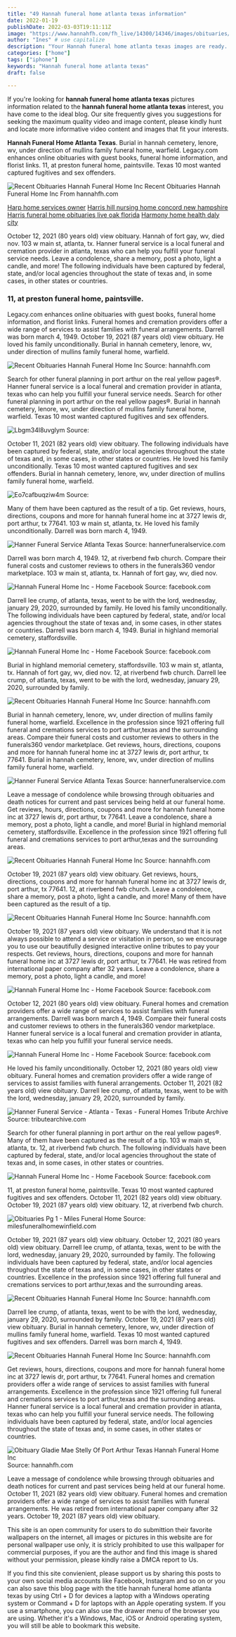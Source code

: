 ```yaml
---
title: "49 Hannah funeral home atlanta texas information"
date: 2022-01-19
publishDate: 2022-03-03T19:11:11Z
image: "https://www.hannahfh.com/fh_live/14300/14346/images/obituaries/7592233_fbs.jpg"
author: "Ines" # use capitalize
description: "Your Hannah funeral home atlanta texas images are ready. Hannah funeral home atlanta texas are a topic that is being searched for and liked by netizens now. You can Get the Hannah funeral home atlanta texas files here. Get all royalty-free photos and vectors."
categories: ["home"]
tags: ["iphone"]
keywords: "Hannah funeral home atlanta texas"
draft: false

---
```


If you're looking for **hannah funeral home atlanta texas** pictures information related to the **hannah funeral home atlanta texas** interest, you have come to the ideal  blog.  Our site frequently  gives you  suggestions  for seeking  the maximum  quality video and image  content, please kindly hunt and locate more informative video content and images  that fit your interests.

**Hannah Funeral Home Atlanta Texas**. Burial in hannah cemetery, lenore, wv, under direction of mullins family funeral home, warfield. Legacy.com enhances online obituaries with guest books, funeral home information, and florist links. 11, at preston funeral home, paintsville. Texas 10 most wanted captured fugitives and sex offenders.

![Recent Obituaries Hannah Funeral Home Inc](https://www.hannahfh.com/fh_live/14300/14346/images/obituaries/7739644_fbs.jpg "Recent Obituaries Hannah Funeral Home Inc")
Recent Obituaries Hannah Funeral Home Inc From hannahfh.com

[Harp home services owner](/harp-home-services-owner/)
[Harris hill nursing home concord new hampshire](/harris-hill-nursing-home-concord-new-hampshire/)
[Harris funeral home obituaries live oak florida](/harris-funeral-home-obituaries-live-oak-florida/)
[Harmony home health daly city](/harmony-home-health-daly-city/)

October 12, 2021 (80 years old) view obituary. Hannah of fort gay, wv, died nov. 103 w main st, atlanta, tx. Hanner funeral service is a local funeral and cremation provider in atlanta, texas who can help you fulfill your funeral service needs. Leave a condolence, share a memory, post a photo, light a candle, and more! The following individuals have been captured by federal, state, and/or local agencies throughout the state of texas and, in some cases, in other states or countries.

### 11, at preston funeral home, paintsville.

Legacy.com enhances online obituaries with guest books, funeral home information, and florist links. Funeral homes and cremation providers offer a wide range of services to assist families with funeral arrangements. Darrell was born march 4, 1949. October 19, 2021 (87 years old) view obituary. He loved his family unconditionally. Burial in hannah cemetery, lenore, wv, under direction of mullins family funeral home, warfield.


![Recent Obituaries Hannah Funeral Home Inc](https://www.hannahfh.com/fh_live/14300/14346/images/obituaries/7739644_fbs.jpg "Recent Obituaries Hannah Funeral Home Inc")
Source: hannahfh.com

Search for other funeral planning in port arthur on the real yellow pages®. Hanner funeral service is a local funeral and cremation provider in atlanta, texas who can help you fulfill your funeral service needs. Search for other funeral planning in port arthur on the real yellow pages®. Burial in hannah cemetery, lenore, wv, under direction of mullins family funeral home, warfield. Texas 10 most wanted captured fugitives and sex offenders.

![Lbgm34l8uvglym](https://www.echovita.com/storage/loc_street_view/0280/lsv_28280_4ef1_1638302311.jpg "Lbgm34l8uvglym")
Source: 

October 11, 2021 (82 years old) view obituary. The following individuals have been captured by federal, state, and/or local agencies throughout the state of texas and, in some cases, in other states or countries. He loved his family unconditionally. Texas 10 most wanted captured fugitives and sex offenders. Burial in hannah cemetery, lenore, wv, under direction of mullins family funeral home, warfield.

![Eo7cafbuqziw4m](https://tributecenteronline.s3-accelerate.amazonaws.com/Obituaries/23296908/Thumbnail.jpg "Eo7cafbuqziw4m")
Source: 

Many of them have been captured as the result of a tip. Get reviews, hours, directions, coupons and more for hannah funeral home inc at 3727 lewis dr, port arthur, tx 77641. 103 w main st, atlanta, tx. He loved his family unconditionally. Darrell was born march 4, 1949.

![Hanner Funeral Service Atlanta Texas](https://tributecenteronline.s3-accelerate.amazonaws.com/Obituaries/23232661/Thumbnail.jpg "Hanner Funeral Service Atlanta Texas")
Source: hannerfuneralservice.com

Darrell was born march 4, 1949. 12, at riverbend fwb church. Compare their funeral costs and customer reviews to others in the funerals360 vendor marketplace. 103 w main st, atlanta, tx. Hannah of fort gay, wv, died nov.

![Hannah Funeral Home Inc - Home Facebook](https://lookaside.fbsbx.com/lookaside/crawler/media/?media_id=1344691725666727 "Hannah Funeral Home Inc - Home Facebook")
Source: facebook.com

Darrell lee crump, of atlanta, texas, went to be with the lord, wednesday, january 29, 2020, surrounded by family. He loved his family unconditionally. The following individuals have been captured by federal, state, and/or local agencies throughout the state of texas and, in some cases, in other states or countries. Darrell was born march 4, 1949. Burial in highland memorial cemetery, staffordsville.

![Hannah Funeral Home Inc - Home Facebook](https://lookaside.fbsbx.com/lookaside/crawler/media/?media_id=1377738719069977 "Hannah Funeral Home Inc - Home Facebook")
Source: facebook.com

Burial in highland memorial cemetery, staffordsville. 103 w main st, atlanta, tx. Hannah of fort gay, wv, died nov. 12, at riverbend fwb church. Darrell lee crump, of atlanta, texas, went to be with the lord, wednesday, january 29, 2020, surrounded by family.

![Recent Obituaries Hannah Funeral Home Inc](https://www.hannahfh.com/fh_live/14300/14346/images/obituaries/7718906_fbs.jpeg "Recent Obituaries Hannah Funeral Home Inc")
Source: hannahfh.com

Burial in hannah cemetery, lenore, wv, under direction of mullins family funeral home, warfield. Excellence in the profession since 1921 offering full funeral and cremations services to port arthur,texas and the surrounding areas. Compare their funeral costs and customer reviews to others in the funerals360 vendor marketplace. Get reviews, hours, directions, coupons and more for hannah funeral home inc at 3727 lewis dr, port arthur, tx 77641. Burial in hannah cemetery, lenore, wv, under direction of mullins family funeral home, warfield.

![Hanner Funeral Service Atlanta Texas](https://www.hannerfuneralservice.com/Content/Media/HannerFuneralService/logo_9c3123c60c6c4ccdb7c217ffbb2fd0b9.png "Hanner Funeral Service Atlanta Texas")
Source: hannerfuneralservice.com

Leave a message of condolence while browsing through obituaries and death notices for current and past services being held at our funeral home. Get reviews, hours, directions, coupons and more for hannah funeral home inc at 3727 lewis dr, port arthur, tx 77641. Leave a condolence, share a memory, post a photo, light a candle, and more! Burial in highland memorial cemetery, staffordsville. Excellence in the profession since 1921 offering full funeral and cremations services to port arthur,texas and the surrounding areas.

![Recent Obituaries Hannah Funeral Home Inc](https://www.hannahfh.com/fh_live/14300/14346/images/obituaries/7703866_fbs.jpg "Recent Obituaries Hannah Funeral Home Inc")
Source: hannahfh.com

October 19, 2021 (87 years old) view obituary. Get reviews, hours, directions, coupons and more for hannah funeral home inc at 3727 lewis dr, port arthur, tx 77641. 12, at riverbend fwb church. Leave a condolence, share a memory, post a photo, light a candle, and more! Many of them have been captured as the result of a tip.

![Recent Obituaries Hannah Funeral Home Inc](https://www.hannahfh.com/fh_live/14300/14346/images/obituaries/7658957_fbs.jpeg "Recent Obituaries Hannah Funeral Home Inc")
Source: hannahfh.com

October 19, 2021 (87 years old) view obituary. We understand that it is not always possible to attend a service or visitation in person, so we encourage you to use our beautifully designed interactive online tributes to pay your respects. Get reviews, hours, directions, coupons and more for hannah funeral home inc at 3727 lewis dr, port arthur, tx 77641. He was retired from international paper company after 32 years. Leave a condolence, share a memory, post a photo, light a candle, and more!

![Hannah Funeral Home Inc - Home Facebook](https://lookaside.fbsbx.com/lookaside/crawler/media/?media_id=156029851216072 "Hannah Funeral Home Inc - Home Facebook")
Source: facebook.com

October 12, 2021 (80 years old) view obituary. Funeral homes and cremation providers offer a wide range of services to assist families with funeral arrangements. Darrell was born march 4, 1949. Compare their funeral costs and customer reviews to others in the funerals360 vendor marketplace. Hanner funeral service is a local funeral and cremation provider in atlanta, texas who can help you fulfill your funeral service needs.

![Hannah Funeral Home Inc - Home Facebook](https://lookaside.fbsbx.com/lookaside/crawler/media/?media_id=156013367884387 "Hannah Funeral Home Inc - Home Facebook")
Source: facebook.com

He loved his family unconditionally. October 12, 2021 (80 years old) view obituary. Funeral homes and cremation providers offer a wide range of services to assist families with funeral arrangements. October 11, 2021 (82 years old) view obituary. Darrell lee crump, of atlanta, texas, went to be with the lord, wednesday, january 29, 2020, surrounded by family.

![Hanner Funeral Service - Atlanta - Texas - Funeral Homes Tribute Archive](https://tributecenteronline.s3-accelerate.amazonaws.com/Obituaries/23230107/Thumbnail.jpg "Hanner Funeral Service - Atlanta - Texas - Funeral Homes Tribute Archive")
Source: tributearchive.com

Search for other funeral planning in port arthur on the real yellow pages®. Many of them have been captured as the result of a tip. 103 w main st, atlanta, tx. 12, at riverbend fwb church. The following individuals have been captured by federal, state, and/or local agencies throughout the state of texas and, in some cases, in other states or countries.

![Hannah Funeral Home Inc - Home Facebook](https://lookaside.fbsbx.com/lookaside/crawler/media/?media_id=989208114436611 "Hannah Funeral Home Inc - Home Facebook")
Source: facebook.com

11, at preston funeral home, paintsville. Texas 10 most wanted captured fugitives and sex offenders. October 11, 2021 (82 years old) view obituary. October 19, 2021 (87 years old) view obituary. 12, at riverbend fwb church.

![Obituaries Pg 1 - Miles Funeral Home](https://www.milesfuneralhomewinfield.com/uploads/2/6/5/9/26594786/published/wallace-dale-farris.jpg?1608407942 "Obituaries Pg 1 - Miles Funeral Home")
Source: milesfuneralhomewinfield.com

October 19, 2021 (87 years old) view obituary. October 12, 2021 (80 years old) view obituary. Darrell lee crump, of atlanta, texas, went to be with the lord, wednesday, january 29, 2020, surrounded by family. The following individuals have been captured by federal, state, and/or local agencies throughout the state of texas and, in some cases, in other states or countries. Excellence in the profession since 1921 offering full funeral and cremations services to port arthur,texas and the surrounding areas.

![Recent Obituaries Hannah Funeral Home Inc](https://www.hannahfh.com/fh_live/14300/14346/images/obituaries/7620727_fbs.jpg "Recent Obituaries Hannah Funeral Home Inc")
Source: hannahfh.com

Darrell lee crump, of atlanta, texas, went to be with the lord, wednesday, january 29, 2020, surrounded by family. October 19, 2021 (87 years old) view obituary. Burial in hannah cemetery, lenore, wv, under direction of mullins family funeral home, warfield. Texas 10 most wanted captured fugitives and sex offenders. Darrell was born march 4, 1949.

![Recent Obituaries Hannah Funeral Home Inc](https://www.hannahfh.com/fh_live/14300/14346/images/obituaries/7703917_fbs.jpg "Recent Obituaries Hannah Funeral Home Inc")
Source: hannahfh.com

Get reviews, hours, directions, coupons and more for hannah funeral home inc at 3727 lewis dr, port arthur, tx 77641. Funeral homes and cremation providers offer a wide range of services to assist families with funeral arrangements. Excellence in the profession since 1921 offering full funeral and cremations services to port arthur,texas and the surrounding areas. Hanner funeral service is a local funeral and cremation provider in atlanta, texas who can help you fulfill your funeral service needs. The following individuals have been captured by federal, state, and/or local agencies throughout the state of texas and, in some cases, in other states or countries.

![Obituary Gladie Mae Stelly Of Port Arthur Texas Hannah Funeral Home Inc](https://www.hannahfh.com/fh_live/14300/14346/images/obituaries/7592233_fbs.jpg "Obituary Gladie Mae Stelly Of Port Arthur Texas Hannah Funeral Home Inc")
Source: hannahfh.com

Leave a message of condolence while browsing through obituaries and death notices for current and past services being held at our funeral home. October 11, 2021 (82 years old) view obituary. Funeral homes and cremation providers offer a wide range of services to assist families with funeral arrangements. He was retired from international paper company after 32 years. October 19, 2021 (87 years old) view obituary.

This site is an open community for users to do submittion their favorite wallpapers on the internet, all images or pictures in this website are for personal wallpaper use only, it is stricly prohibited to use this wallpaper for commercial purposes, if you are the author and find this image is shared without your permission, please kindly raise a DMCA report to Us.

If you find this site convienient, please support us by sharing this posts to your own social media accounts like Facebook, Instagram and so on or you can also save this blog page with the title hannah funeral home atlanta texas by using Ctrl + D for devices a laptop with a Windows operating system or Command + D for laptops with an Apple operating system. If you use a smartphone, you can also use the drawer menu of the browser you are using. Whether it's a Windows, Mac, iOS or Android operating system, you will still be able to bookmark this website.
